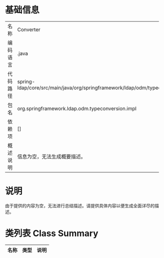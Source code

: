 # 基础信息

|      |      |
|------|------|
| 名称 | Converter |
| 编码语言 | .java |
| 代码路径 | spring-ldap/core/src/main/java/org/springframework/ldap/odm/typeconversion/impl/Converter.java |
| 包名 | org.springframework.ldap.odm.typeconversion.impl |
| 依赖项 | [] |
| 概述说明 | 信息为空，无法生成概要描述。 |

# 说明

由于提供的内容为空，无法进行总结描述。请提供具体内容以便生成全面详尽的描述。

# 类列表 Class Summary

| 名称   | 类型  | 说明 |
|-------|------|-------------|




